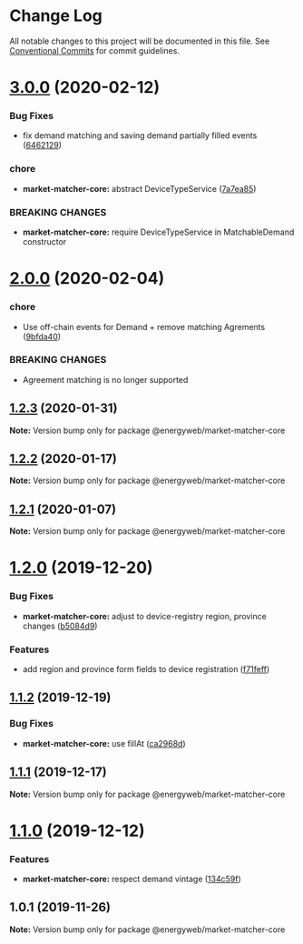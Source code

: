 # Change Log

All notable changes to this project will be documented in this file.
See [Conventional Commits](https://conventionalcommits.org) for commit guidelines.

# [3.0.0](https://github.com/energywebfoundation/origin/compare/@energyweb/market-matcher-core@2.0.0...@energyweb/market-matcher-core@3.0.0) (2020-02-12)


### Bug Fixes

* fix demand matching and saving demand partially filled events ([6462129](https://github.com/energywebfoundation/origin/commit/646212912192599a52454d3e498bf73c4314a0ac))


### chore

* **market-matcher-core:** abstract DeviceTypeService ([7a7ea85](https://github.com/energywebfoundation/origin/commit/7a7ea8556d3d8ba70a26b2c38b774d75847e92d1))


### BREAKING CHANGES

* **market-matcher-core:** require DeviceTypeService in MatchableDemand constructor





# [2.0.0](https://github.com/energywebfoundation/origin/compare/@energyweb/market-matcher-core@1.2.3...@energyweb/market-matcher-core@2.0.0) (2020-02-04)


### chore

* Use off-chain events for Demand + remove matching Agrements ([9bfda40](https://github.com/energywebfoundation/origin/commit/9bfda403028b5117b2a1fa0d6b784c537ee7c3db))


### BREAKING CHANGES

* Agreement matching is no longer supported





## [1.2.3](https://github.com/energywebfoundation/origin/compare/@energyweb/market-matcher-core@1.2.2...@energyweb/market-matcher-core@1.2.3) (2020-01-31)

**Note:** Version bump only for package @energyweb/market-matcher-core





## [1.2.2](https://github.com/energywebfoundation/origin/compare/@energyweb/market-matcher-core@1.2.1...@energyweb/market-matcher-core@1.2.2) (2020-01-17)

**Note:** Version bump only for package @energyweb/market-matcher-core





## [1.2.1](https://github.com/energywebfoundation/origin/compare/@energyweb/market-matcher-core@1.2.0...@energyweb/market-matcher-core@1.2.1) (2020-01-07)

**Note:** Version bump only for package @energyweb/market-matcher-core





# [1.2.0](https://github.com/energywebfoundation/origin/compare/@energyweb/market-matcher-core@1.1.2...@energyweb/market-matcher-core@1.2.0) (2019-12-20)


### Bug Fixes

* **market-matcher-core:** adjust to device-registry region, province changes ([b5084d9](https://github.com/energywebfoundation/origin/commit/b5084d951d9c07ffe035f007a01b25a7fbec2972))


### Features

* add region and province form fields to device registration ([f71feff](https://github.com/energywebfoundation/origin/commit/f71feff224a087459d4d36f938feae82c8f7ff48))





## [1.1.2](https://github.com/energywebfoundation/origin/compare/@energyweb/market-matcher-core@1.1.1...@energyweb/market-matcher-core@1.1.2) (2019-12-19)


### Bug Fixes

* **market-matcher-core:** use fillAt ([ca2968d](https://github.com/energywebfoundation/origin/commit/ca2968d179d3ea27b84da44e3a91617e3d55cbd0))





## [1.1.1](https://github.com/energywebfoundation/origin/compare/@energyweb/market-matcher-core@1.1.0...@energyweb/market-matcher-core@1.1.1) (2019-12-17)

**Note:** Version bump only for package @energyweb/market-matcher-core





# [1.1.0](https://github.com/energywebfoundation/origin/compare/@energyweb/market-matcher-core@1.0.1...@energyweb/market-matcher-core@1.1.0) (2019-12-12)


### Features

* **market-matcher-core:** respect demand vintage ([134c59f](https://github.com/energywebfoundation/origin/commit/134c59fec726674c229ada9827b5214225b3f897))





## 1.0.1 (2019-11-26)

**Note:** Version bump only for package @energyweb/market-matcher-core

